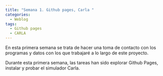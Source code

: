 ```yaml
---
title: "Semana 1. Github pages, Carla "
categories:
  - Weblog
tags:
  - Github pages
  - CARLA
---
```


En esta primera semana se trata de hacer una toma de contacto con los programas y datos con los que trabajaré a lo largo de este proyecto.

Durante esta primera semana, las tareas han sido explorar Github Pages, instalar y probar el simulador Carla.

 




